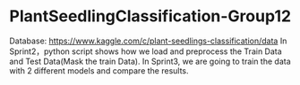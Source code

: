 # PlantSeedlingClassification-Group12
Database: https://www.kaggle.com/c/plant-seedlings-classification/data
In Sprint2，python script shows how we load and preprocess the Train Data and Test Data(Mask the train Data).
In Sprint3, we are going to train the data with 2 different models and compare the results.
